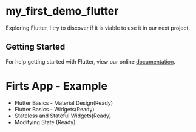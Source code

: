 # my_first_demo_flutter

Exploring Flutter, I try to discover if it is viable to use it in our next project.

## Getting Started

For help getting started with Flutter, view our online
[documentation](https://flutter.io/).

# Firts App - Example

* Flutter Basics - Material Design(Ready)
* Flutter Basics - Widgets(Ready)
* Stateless and Stateful Widgets(Ready)
* Modifying State (Ready)